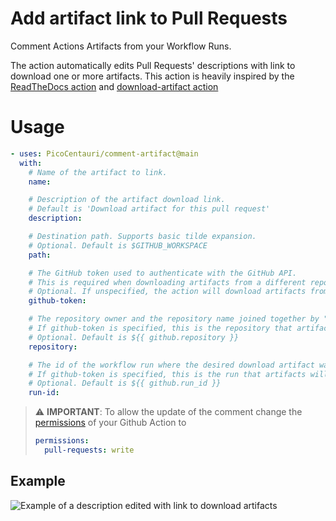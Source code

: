 # Add artifact link to Pull Requests

Comment Actions Artifacts from your Workflow Runs.

The action automatically edits Pull Requests' descriptions with link to download
one or more artifacts. This action is heavily inspired by the
[ReadTheDocs action](https://github.com/readthedocs/actions/tree/main/preview)
and [download-artifact action](https://github.com/actions/download-artifact)

# Usage

```yaml
- uses: PicoCentauri/comment-artifact@main
  with:
    # Name of the artifact to link.
    name:

    # Description of the artifact download link.
    # Default is 'Download artifact for this pull request'
    description:

    # Destination path. Supports basic tilde expansion.
    # Optional. Default is $GITHUB_WORKSPACE
    path:

    # The GitHub token used to authenticate with the GitHub API.
    # This is required when downloading artifacts from a different repository or from a different workflow run.
    # Optional. If unspecified, the action will download artifacts from the current repo and the current workflow run.
    github-token:

    # The repository owner and the repository name joined together by "/".
    # If github-token is specified, this is the repository that artifacts will be downloaded from.
    # Optional. Default is ${{ github.repository }}
    repository:

    # The id of the workflow run where the desired download artifact was uploaded from.
    # If github-token is specified, this is the run that artifacts will be downloaded from.
    # Optional. Default is ${{ github.run_id }}
    run-id:
```

> ⚠️ **IMPORTANT**: To allow the update of the comment change the
> [permissions](https://docs.github.com/en/actions/using-jobs/assigning-permissions-to-jobs)
> of your Github Action to
>
> ```yaml
> permissions:
>   pull-requests: write
> ```

## Example

![Example of a description edited with link to download
artifacts](pull-request-example.png)